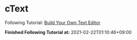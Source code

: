 # cText

Following Tutorial: [Build Your Own Text Editor](https://viewsourcecode.org/snaptoken/kilo/index.html)

**Finished Following Tutorial at:** 2021-02-22T01:10:46+09:00
